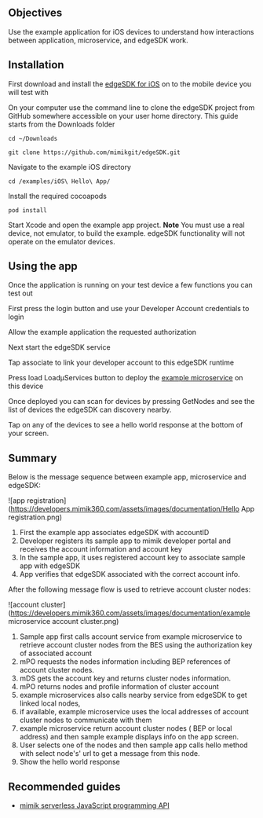 ## Objectives

Use the example application for iOS devices to understand how interactions between application, microservice, and edgeSDK work.

## Installation

First download and install the [edgeSDK for iOS](https://developers.mimik360.com/docs/1.1.0/installation/ios.html) on to the mobile device you will test with

On your computer use the command line to clone the edgeSDK project from GitHub somewhere accessible on your user home directory. This guide starts from the Downloads folder

```cd ~/Downloads```

```git clone https://github.com/mimikgit/edgeSDK.git```

Navigate to the example iOS directory

```cd /examples/iOS\ Hello\ App/```

Install the required cocoapods

```pod install```

Start Xcode and open the example app project. **Note** You must use a real device, not emulator, to build the example. edgeSDK functionality will not operate on the emulator devices.

## Using the app

Once the application is running on your test device a few functions you can test out

First press the login button and use your Developer Account credentials to login

Allow the example application the requested authorization

Next start the edgeSDK service

Tap associate to link your developer account to this edgeSDK runtime

Press load Load&mu;Services button to deploy the [example microservice](https://developers.mimik360.com/docs/1.1.0/microservices/how-to-deploy-example-microservice.html) on this device

Once deployed you can scan for devices by pressing GetNodes and see the list of devices the edgeSDK can discovery nearby.

Tap on any of the devices to see a hello world response at the bottom of your screen.

## Summary

Below is the message sequence between example app, microservice and edgeSDK:

![app registration](https://developers.mimik360.com/assets/images/documentation/Hello App registration.png)

1. First the example app associates edgeSDK with accountID
1. Developer registers its sample app to mimik developer portal and receives the account information and account key
1. In the sample app, it uses registered account key to associate sample app with edgeSDK 
1. App verifies that edgeSDK associated with the correct account info.

After  the following message flow is used to retrieve account cluster nodes:

![account cluster](https://developers.mimik360.com/assets/images/documentation/example microservice account cluster.png)

1. Sample app first calls account service from example microservice to retrieve account cluster nodes from the BES using the authorization key of associated account
1. mPO requests the nodes information  including BEP references of account cluster nodes.
1. mDS gets the account key and returns cluster nodes information.
1. mPO returns nodes and profile information of cluster account
1. example microservices also calls nearby service from edgeSDK to get linked local nodes,
1. if available, example microservice uses the local addresses of account cluster nodes to communicate with them
1. example microservice return account cluster nodes ( BEP or local address)  and then sample example displays info on the app screen.
1. User selects one of the nodes and then sample app calls hello method with select node's' url to get a message from this node.
1. Show the hello world response

## Recommended guides

- [mimik serverless JavaScript programming API](https://developers.mimik360.com/docs/1.1.0/resources/how-to-use-mimik-serverless-javascript-programming-api.html)